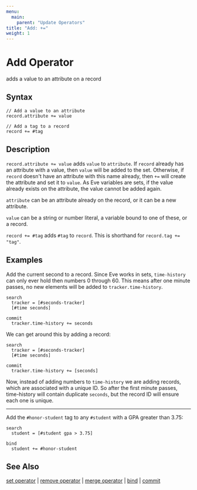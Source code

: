 ```yaml
---
menu:
  main:
    parent: "Update Operators"
title: "Add: +="
weight: 1
---
```


# Add Operator

adds a value to an attribute on a record

## Syntax

```eve
// Add a value to an attribute
record.attribute += value

// Add a tag to a record
record += #tag
```

## Description

`record.attribute += value` adds `value` to `attribute`. If `record` already has an attribute with a value, then `value` will be added to the set. Otherwise, if `record` doesn't have an attribute with this name already, then `+=` will create the attribute and set it to `value`. As Eve variables are sets, if the value already exists on the attribute, the value cannot be added again.

`attribute` can be an attribute already on the record, or it can be a new attribute.

`value` can be a string or number literal, a variable bound to one of these, or a record.  

`record += #tag` adds `#tag` to `record`. This is shorthand for `record.tag += "tag"`.

## Examples

Add the current second to a record. Since Eve works in sets, `time-history` can only ever hold then numbers 0 through 60. This means after one minute passes, no new elements will be added to `tracker.time-history`. 

```eve
search
  tracker = [#seconds-tracker]
  [#time seconds]

commit
  tracker.time-history += seconds
```

We can get around this by adding a record:

```eve
search
  tracker = [#seconds-tracker]
  [#time seconds]

commit
  tracker.time-history += [seconds]
```

Now, instead of adding numbers to `time-history` we are adding records, which are associated with a unique ID. So after the first minute passes, time-history will contain duplicate `seconds`, but the record ID will ensure each one is unique.

---

Add the `#honor-student` tag to any `#student` with a GPA greater than 3.75:

```eve
search
  student = [#student gpa > 3.75]
  
bind
  student += #honor-student
```

## See Also

[set operator](../set) | [remove operator](../remove) | [merge operator](../merge) | [bind](../bind) | [commit](../commit)
